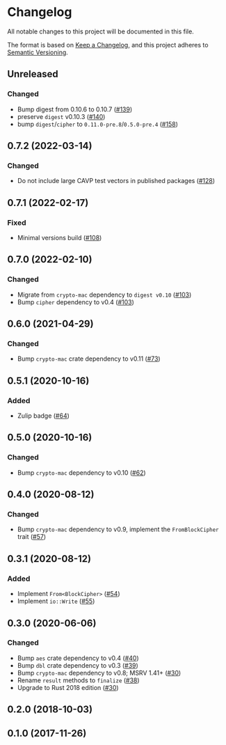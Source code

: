 # Changelog

All notable changes to this project will be documented in this file.

The format is based on [Keep a Changelog](https://keepachangelog.com/en/1.0.0/),
and this project adheres to [Semantic Versioning](https://semver.org/spec/v2.0.0.html).

## Unreleased
### Changed
- Bump digest from 0.10.6 to 0.10.7 ([#139])
- preserve `digest` v0.10.3 ([#140])
- bump `digest`/`cipher` to `0.11.0-pre.8`/`0.5.0-pre.4` ([#158])

[#139]: https://github.com/RustCrypto/MACs/pull/139
[#140]: https://github.com/RustCrypto/MACs/pull/140
[#158]: https://github.com/RustCrypto/MACs/pull/158

## 0.7.2 (2022-03-14)
### Changed
- Do not include large CAVP test vectors in published packages ([#128])

[#128]: https://github.com/RustCrypto/MACs/pull/128

## 0.7.1 (2022-02-17)
### Fixed
- Minimal versions build ([#108])

[#108]: https://github.com/RustCrypto/MACs/pull/108

## 0.7.0 (2022-02-10)
### Changed
- Migrate from `crypto-mac` dependency to `digest v0.10` ([#103])
- Bump `cipher` dependency to v0.4 ([#103])

[#103]: https://github.com/RustCrypto/MACs/pull/103

## 0.6.0 (2021-04-29)
### Changed
- Bump `crypto-mac` crate dependency to v0.11 ([#73])

[#73]: https://github.com/RustCrypto/MACs/pull/73

## 0.5.1 (2020-10-16)
### Added
- Zulip badge ([#64])

[#64]: https://github.com/RustCrypto/MACs/pull/64

## 0.5.0 (2020-10-16)
### Changed
- Bump `crypto-mac` dependency to v0.10 ([#62])

[#62]: https://github.com/RustCrypto/MACs/pull/62

## 0.4.0 (2020-08-12)
### Changed
- Bump `crypto-mac` dependency to v0.9, implement the `FromBlockCipher` trait ([#57])

[#57]: https://github.com/RustCrypto/MACs/pull/57

## 0.3.1 (2020-08-12)
### Added
- Implement `From<BlockCipher>` ([#54])
- Implement `io::Write` ([#55])

[#54]: https://github.com/RustCrypto/MACs/pull/54
[#55]: https://github.com/RustCrypto/MACs/pull/55

## 0.3.0 (2020-06-06)
### Changed
- Bump `aes` crate dependency to v0.4 ([#40])
- Bump `dbl` crate dependency to v0.3 ([#39])
- Bump `crypto-mac` dependency to v0.8; MSRV 1.41+ ([#30])
- Rename `result` methods to `finalize` ([#38])
- Upgrade to Rust 2018 edition ([#30])

[#40]: https://github.com/RustCrypto/MACs/pull/40
[#39]: https://github.com/RustCrypto/MACs/pull/39
[#38]: https://github.com/RustCrypto/MACs/pull/38
[#30]: https://github.com/RustCrypto/MACs/pull/30

## 0.2.0 (2018-10-03)

## 0.1.0 (2017-11-26)
